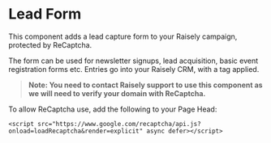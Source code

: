 # Lead Form

This component adds a lead capture form to your Raisely campaign, protected by ReCaptcha.

The form can be used for newsletter signups, lead acquisition, basic event registration forms etc. Entries go into your Raisely CRM, with a tag applied.

> **Note: You need to contact Raisely support to use this component as we will need to verify your domain with ReCaptcha.**

To allow ReCaptcha use, add the following to your Page Head:

```
<script src="https://www.google.com/recaptcha/api.js?onload=loadRecaptcha&render=explicit" async defer></script>
```
